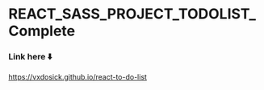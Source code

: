 # REACT_SASS_PROJECT_TODOLIST_Complete

### Link here ⬇️

https://vxdosick.github.io/react-to-do-list
